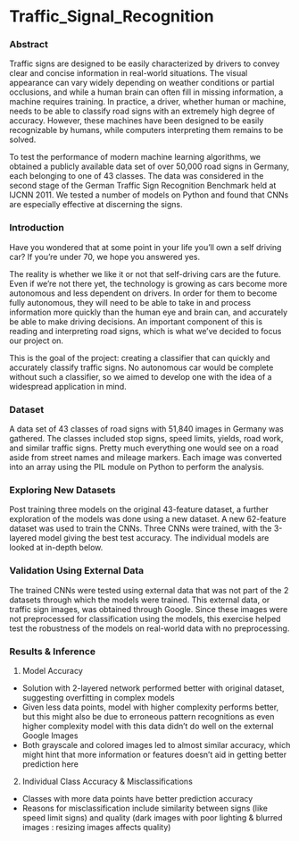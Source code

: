 # Traffic_Signal_Recognition

### Abstract


Traffic signs are designed to be easily characterized by drivers to convey clear and concise information in real-world situations. The visual appearance can vary widely depending on weather conditions or partial occlusions, and while a human brain can often fill in missing information, a machine requires training. In practice, a driver, whether human or machine, needs to be able to classify road signs with an extremely high degree of accuracy. However, these machines have been designed to be easily recognizable by humans, while computers interpreting them remains to be solved.


To test the performance of modern machine learning algorithms, we obtained a publicly available data set of over 50,000 road signs in Germany, each belonging to one of 43 classes. The data was considered in the second stage of the German Traffic Sign Recognition Benchmark held at IJCNN 2011. We tested a number of models on Python and found that CNNs are especially effective at discerning the signs.


### Introduction


Have you wondered that at some point in your life you’ll own a self driving car? If you’re under 70, we hope you answered yes.


The reality is whether we like it or not that self-driving cars are the future. Even if we’re not there yet, the technology is growing as cars become more autonomous and less dependent on drivers. In order for them to become fully autonomous, they will need to be able to take in and process information more quickly than the human eye and brain can, and accurately be able to make driving decisions. An important component of this is reading and interpreting road signs, which is what we’ve decided to focus our project on.


This is the goal of the project: creating a classifier that can quickly and accurately classify traffic signs. No autonomous car would be complete without such a classifier, so we aimed to develop one with the idea of a widespread application in mind.


### Dataset


A data set of 43 classes of road signs with 51,840 images in Germany was gathered. The classes included stop signs, speed limits, yields, road work, and similar traffic signs. Pretty much everything one would see on a road aside from street names and mileage markers. Each image was converted into an array using the PIL module on Python to perform the analysis.

### Exploring New Datasets


Post training three models on the original 43-feature dataset, a further exploration of the models was done using a new dataset. A new 62-feature dataset was used to train the CNNs. Three CNNs were trained, with the 3-layered model giving the best test accuracy. The individual models are looked at in-depth below.

### Validation Using External Data


The trained CNNs were tested using external data that was not part of the 2 datasets through which the models were trained. This external data, or traffic sign images, was obtained through Google. Since these images were not preprocessed for classification using the models, this exercise helped test the robustness of the models on real-world data with no preprocessing.

### Results & Inference


1. Model Accuracy
- Solution with 2-layered network performed better with original dataset, suggesting overfitting in complex models
- Given less data points, model with higher complexity performs better, but this might also be due to erroneous pattern recognitions as even higher complexity model with this data didn’t do well on the external Google Images
- Both grayscale and colored images led to almost similar accuracy, which might hint that more information or features doesn’t aid in getting better prediction here


2. Individual Class Accuracy & Misclassifications
- Classes with more data points have better prediction accuracy
- Reasons for misclassification include similarity between signs (like speed limit signs) and quality (dark images with poor lighting & blurred images : resizing images affects quality)
